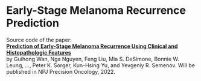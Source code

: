 # Early-Stage Melanoma Recurrence Prediction
Source code of the paper:    
**[Prediction of Early-Stage Melanoma Recurrence Using Clinical and Histopathologic Features](TBD)**   
by Guihong Wan, Nga Nguyen, Feng Liu, Mia S. DeSimone, Bonnie W. Leung, ..., Peter K. Sorger, Kun-Hsing Yu, and Yevgeniy R. Semenov.
Will be published in NPJ Precision Oncology, 2022.
